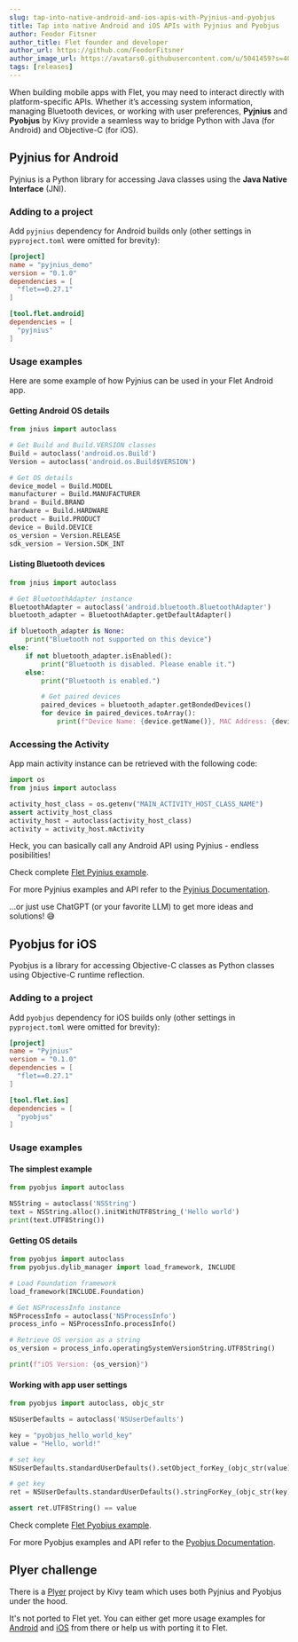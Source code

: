 ```yaml
---
slug: tap-into-native-android-and-ios-apis-with-Pyjnius-and-pyobjus
title: Tap into native Android and iOS APIs with Pyjnius and Pyobjus
author: Feodor Fitsner
author_title: Flet founder and developer
author_url: https://github.com/FeodorFitsner
author_image_url: https://avatars0.githubusercontent.com/u/5041459?s=400&v=4
tags: [releases]
---
```


When building mobile apps with Flet, you may need to interact directly with platform-specific APIs. Whether it’s accessing system information, managing Bluetooth devices, or working with user preferences, **Pyjnius** and **Pyobjus** by Kivy provide a seamless way to bridge Python with Java (for Android) and Objective-C (for iOS).

<!-- truncate -->

## Pyjnius for Android

Pyjnius is a Python library for accessing Java classes using the **Java Native Interface** (JNI).

### Adding to a project

Add `pyjnius` dependency for Android builds only (other settings in `pyproject.toml` were omitted for brevity):

```toml
[project]
name = "pyjnius_demo"
version = "0.1.0"
dependencies = [
  "flet==0.27.1"
]

[tool.flet.android]
dependencies = [
  "pyjnius"
]
```

### Usage examples

Here are some example of how Pyjnius can be used in your Flet Android app.

#### Getting Android OS details

```python
from jnius import autoclass

# Get Build and Build.VERSION classes
Build = autoclass('android.os.Build')
Version = autoclass('android.os.Build$VERSION')

# Get OS details
device_model = Build.MODEL
manufacturer = Build.MANUFACTURER
brand = Build.BRAND
hardware = Build.HARDWARE
product = Build.PRODUCT
device = Build.DEVICE
os_version = Version.RELEASE
sdk_version = Version.SDK_INT
```

#### Listing Bluetooth devices

```python
from jnius import autoclass

# Get BluetoothAdapter instance
BluetoothAdapter = autoclass('android.bluetooth.BluetoothAdapter')
bluetooth_adapter = BluetoothAdapter.getDefaultAdapter()

if bluetooth_adapter is None:
    print("Bluetooth not supported on this device")
else:
    if not bluetooth_adapter.isEnabled():
        print("Bluetooth is disabled. Please enable it.")
    else:
        print("Bluetooth is enabled.")

        # Get paired devices
        paired_devices = bluetooth_adapter.getBondedDevices()
        for device in paired_devices.toArray():
            print(f"Device Name: {device.getName()}, MAC Address: {device.getAddress()}")
```

### Accessing the Activity

App main activity instance can be retrieved with the following code:

```python
import os
from jnius import autoclass

activity_host_class = os.getenv("MAIN_ACTIVITY_HOST_CLASS_NAME")
assert activity_host_class
activity_host = autoclass(activity_host_class)
activity = activity_host.mActivity
```

Heck, you can basically call any Android API using Pyjnius - endless posibilities!

Check complete [Flet Pyjnius example](https://github.com/flet-dev/python-package-tests/tree/main/Pyjnius).

For more Pyjnius examples and API refer to the [Pyjnius Documentation](https://Pyjnius.readthedocs.io/en/latest/quickstart.html).

...or just use ChatGPT (or your favorite LLM) to get more ideas and solutions! 😅

## Pyobjus for iOS

Pyobjus is a library for accessing Objective-C classes as Python classes using Objective-C runtime reflection.

### Adding to a project

Add `pyobjus` dependency for iOS builds only (other settings in `pyproject.toml` were omitted for brevity):

```toml
[project]
name = "Pyjnius"
version = "0.1.0"
dependencies = [
  "flet==0.27.1"
]

[tool.flet.ios]
dependencies = [
  "pyobjus"
]
```

### Usage examples

#### The simplest example

```python
from pyobjus import autoclass

NSString = autoclass('NSString')
text = NSString.alloc().initWithUTF8String_('Hello world')
print(text.UTF8String())
```

#### Getting OS details

```python
from pyobjus import autoclass
from pyobjus.dylib_manager import load_framework, INCLUDE

# Load Foundation framework
load_framework(INCLUDE.Foundation)

# Get NSProcessInfo instance
NSProcessInfo = autoclass('NSProcessInfo')
process_info = NSProcessInfo.processInfo()

# Retrieve OS version as a string
os_version = process_info.operatingSystemVersionString.UTF8String()

print(f"iOS Version: {os_version}")
```

#### Working with app user settings

```python
from pyobjus import autoclass, objc_str

NSUserDefaults = autoclass('NSUserDefaults')

key = "pyobjus_hello_world_key"
value = "Hello, world!"

# set key
NSUserDefaults.standardUserDefaults().setObject_forKey_(objc_str(value), objc_str(key))

# get key
ret = NSUserDefaults.standardUserDefaults().stringForKey_(objc_str(key))

assert ret.UTF8String() == value
```

Check complete [Flet Pyobjus example](https://github.com/flet-dev/python-package-tests/tree/main/pyobjus).

For more Pyobjus examples and API refer to the [Pyobjus Documentation](https://pyobjus.readthedocs.io/en/latest/quickstart.html).

## Plyer challenge

There is a [Plyer](https://github.com/kivy/plyer) project by Kivy team which uses both Pyjnius and Pyobjus under the hood.

It's not ported to Flet yet. You can either get more usage examples for [Android](https://github.com/kivy/plyer/tree/master/plyer/platforms/android) and [iOS](https://github.com/kivy/plyer/tree/master/plyer/platforms/ios) from there or help us with porting it to Flet.